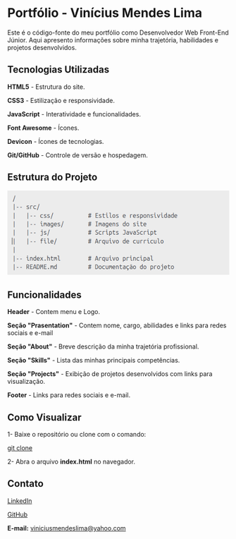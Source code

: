 # Portfólio - Vinícius Mendes Lima

Este é o código-fonte do meu portfólio como Desenvolvedor Web Front-End Júnior. Aqui apresento informações sobre minha trajetória, habilidades e projetos desenvolvidos.

## Tecnologias Utilizadas

**HTML5** - Estrutura do site.

**CSS3** - Estilização e responsividade.

**JavaScript** - Interatividade e funcionalidades.

**Font Awesome** - Ícones.

**Devicon** - Ícones de tecnologias.

**Git/GitHub** - Controle de versão e hospedagem.


## Estrutura do Projeto
![](src/images/estrutura%20do%20projeto.png)

## Funcionalidades

**Header** - Contem menu e Logo.

**Seção "Prasentation"** - Contem nome, cargo, abilidades e links para redes sociais e e-mail

**Seção "About"** - Breve descrição da minha trajetória profissional.

**Seção "Skills"** - Lista das minhas principais competências.

**Seção "Projects"** - Exibição de projetos desenvolvidos com links para visualização.

**Footer** - Links para redes sociais e e-mail.

## Como Visualizar

1- Baixe o repositório ou clone com o comando:

[git clone](https://github.com/ViniciusMendesLima/portfolio.git)

2- Abra o arquivo __index.html__ no navegador.

## Contato

[LinkedIn](https://www.linkedin.com/in/vinicius-mendes-lima-73409872)

[GitHub](https://github.com/ViniciusMendesLima)

**E-mail:** viniciusmendeslima@yahoo.com